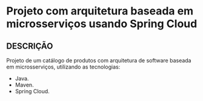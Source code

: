 # Projeto com arquitetura baseada em microsserviços usando Spring Cloud

## DESCRIÇÃO


Projeto de um catálogo de produtos com arquitetura de software baseada em microsserviços, utilizando as tecnologias:
- Java. 
- Maven. 
- Spring Cloud.